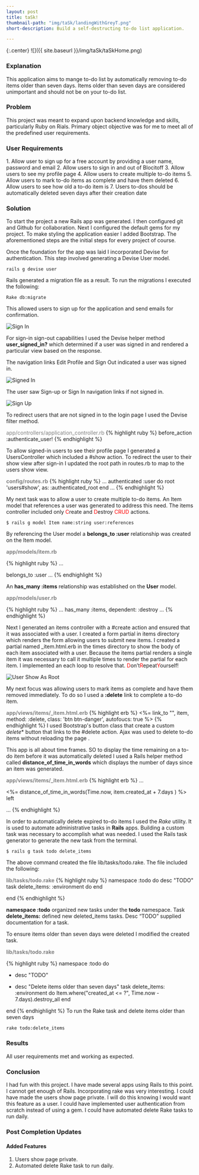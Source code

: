 ```yaml
---
layout: post
title: taSk!
thumbnail-path: "img/taSk/landingWithGreyT.png"
short-description: Build a self-destructing to-do list application.

---
```


{:.center}
![]({{ site.baseurl }}/img/taSk/taSkHome.png)

<h3 class="wide">Explanation</h3>

This application aims to mange to-do list by automatically removing  to-do items older than seven days. Items older than seven days are considered unimportant and should not be on your to-do list.  

<h3 class="wide">Problem</h3>

This project was meant to expand upon backend knowledge and skills, particularly Ruby on Rials. Primary object objective was for me to meet all of the predefined user requirements.  

<h3 class="wide">User Requirements</h3>
1. Allow user to sign up for a free account by providing a user name, password and email
2. Allow users to sign in and out of Blocitoff
3. Allow users to see my profile page
4. Allow users to create multiple to-do items
5. Allow users to mark to-do items as complete and have them deleted
6. Allow users to see how old a to-do item is
7. Users to-dos should be automatically deleted seven days after their creation date

<h3 class="wide">Solution</h3>
To start the project a new Rails app was generated. I then configured git and Github for collaboration. Next I configured the default gems for my project. To make styling the application easier I added Bootstrap. The aforementioned steps are the initial steps for every project of course.

Once the foundation for the app was laid I incorporated Devise for authentication. This step involved generating a Devise User model.
```
rails g devise user
```


Rails generated a migration file as a result. To run the migrations I executed the following:
```
Rake db:migrate
```
This allowed users to sign up for the application and send emails for confirmation.

![Sign In](/img/taSk/signUp.png)

For sign-in sign-out capabilities I used the Devise helper method **user_signed_in?** which determined if a user was signed in and rendered a particular view based on the response.

The navigation links Edit Profile and Sign Out indicated a user was signed in.

![Signed In](/img/taSk/taskList.png)


The user saw Sign-up or Sign In navigation links if not signed in.  

![Sign Up](/img/taSk/signUp.png)


To redirect users that are not signed in to the login page   I used the Devise filter method.


<span style="color:grey">app/controllers/application_controller.rb</span>
{% highlight ruby %}
before_action :authenticate_user!
{% endhighlight %}

To allow signed-in users to see their profile page I generated a UsersController which included a #show action.  To redirect the user to their show view after sign-in I updated the root path in routes.rb to map to the users show view.

<span style="color:grey">**config/routes.rb**</span>
{% highlight ruby %}
...
  authenticated :user do
      root 'users#show', as: :authenticated_root
  end
...
{% endhighlight %}
<br>

My next task was to allow a user to create multiple to-do items. An Item model that references a user was generated to address this need. The items controller included only <span style="color:red">C</span>reate and <span style="color:red">D</span>estroy <span style="color:red">CRUD</span> actions.


```
$ rails g model Item name:string user:references
```

By referencing the User model a **belongs_to :user** relationship was created on the Item model.

<span style="color:grey">**app/models/item.rb**</span>

{% highlight ruby %}
...

  belongs_to :user
...
{% endhighlight %}

 An **has_many :items** relationship was established on the **User** model.

<span style="color:grey">**app/models/user.rb**</span>

{% highlight ruby %}
...
  has_many :items, dependent: :destroy
...
{% endhighlight %}

Next I generated an items controller with a #create action and ensured that it was associated with a user. I created a form partial in items directory which renders the form allowing users to submit new items. I created a partial named \_item.html.erb in the times directory to show the body of each item associated with a user. Because the items partial renders a single item it was necessary to call it multiple times to render the partial for each item. I implemented an each loop to resolve that. <span style="color:red">D</span>on’t<span style="color:red">R</span>epeat<span style="color:red">Y</span>ourself!

![User Show As Root](/img/taSk/fullListNoLogo.png)


My next focus was allowing users to mark items as complete and have them removed immediately. To do so I used a **:delete**  link to complete a to-do item.

<span style="color:grey">**app/views/items/\_item.html.erb**</span>
{% highlight erb %}
<%= link_to "", item, method: :delete, class: 'btn btn-danger', autofoucs: true %>
{% endhighlight %}
I used Bootstrap's button class that create a custom *delete** button that links to the #delete action. Ajax was used to delete to-do items without reloading the page .

This app is all about time frames. SO to display the time remaining on a to-do item before it was automatically deleted I used a Rails helper method called **distance_of_time_in_words** which displays the number of days since an item was generated.

<span style="color:grey">**app/views/items/\_item.html.erb**</span>
{% highlight erb %}
...

  <%= distance_of_time_in_words(Time.now, item.created_at + 7.days ) %> left <br>

...
{% endhighlight %}

In order to automatically delete expired to-do items I used the _Rake_ utility. It is used to automate administrative tasks in **Rails** apps. Building a custom task was necessary to accomplish what was needed. I used the Rails task generator to generate the new task from the terminal.

```
$ rails g task todo delete_items
```
The above command created the file lib/tasks/todo.rake. The file included the following:

<span style="color:grey">**lib/tasks/todo.rake**</span>
{% highlight ruby %}
namespace :todo do
  desc "TODO"
  task delete_items: :environment do
  end

end
{% endhighlight %}

**namespace :todo** organized new tasks under the **todo** namespace.
Task **delete_items:** defined new deleted_items tasks.
Desc “TODO” supplied documentation for a task.



To ensure items older than seven days were deleted I modified the created task.

<span style="color:grey">**lib/tasks/todo.rake**</span>

{% highlight ruby %}
   namespace :todo do
 -   desc "TODO"
 +  desc "Delete items older than seven days"
     task delete_items: :environment do
        Item.where("created_at <= ?", Time.now - 7.days).destroy_all
    end

 end
{% endhighlight %}
To run the Rake task and delete items older than seven days
```
rake todo:delete_items
```

<h3 class="wide">Results</h3>
All user requirements met and working as expected.

<h3 class="wide">Conclusion</h3>

I had fun with this project.  I have made several apps using Rails to this point. I cannot get enough of Rails. Incorporating rake was very interesting. I could have made the users show page private. I will do this knowing I would want this feature as a user. I could have implemented user authentication from scratch instead of using a gem. I could have automated delete Rake tasks to run daily.

<h3 class="wide"> Post Completion Updates</h3>
<h4 class="wide">	 Added Features</h4>

1. <span class="strikethrough">Users show page private.</span>
2. <span class="strikethrough">Automated delete Rake task to run daily.</span>
